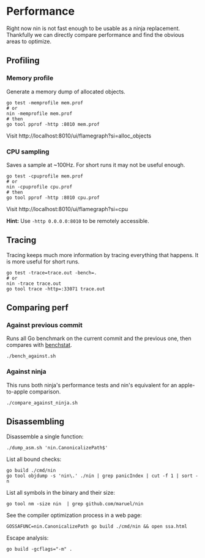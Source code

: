 # Performance

Right now nin is not fast enough to be usable as a ninja replacement. Thankfully
we can directly compare performance and find the obvious areas to optimize.


## Profiling

### Memory profile

Generate a memory dump of allocated objects.

```
go test -memprofile mem.prof
# or
nin -memprofile mem.prof
# then
go tool pprof -http :8010 mem.prof
```

Visit http://localhost:8010/ui/flamegraph?si=alloc_objects


### CPU sampling

Saves a sample at ~100Hz. For short runs it may not be useful enough.

```
go test -cpuprofile mem.prof
# or
nin -cpuprofile cpu.prof
# then
go tool pprof -http :8010 cpu.prof
```

Visit http://localhost:8010/ui/flamegraph?si=cpu

**Hint:** Use `-http 0.0.0.0:8010` to be remotely accessible.


## Tracing

Tracing keeps much more information by tracing everything that happens. It is
more useful for short runs.

```
go test -trace=trace.out -bench=.
# or
nin -trace trace.out
go tool trace -http=:33071 trace.out
```


## Comparing perf

### Against previous commit

Runs all Go benchmark on the current commit and the previous one, then compares
with [benchstat](golang.org/x/perf/cmd/benchstat).

```
./bench_against.sh
```

### Against ninja

This runs both ninja's performance tests and nin's equivalent for an
apple-to-apple comparison.

```
./compare_against_ninja.sh
```

## Disassembling

Disassemble a single function:

```
./dump_asm.sh 'nin.CanonicalizePath$'
```

List all bound checks:

```
go build ./cmd/nin
go tool objdump -s 'nin\.' ./nin | grep panicIndex | cut -f 1 | sort -n
```

List all symbols in the binary and their size:

```
go tool nm -size nin  | grep github.com/maruel/nin
```

See the compiler optimization process in a web page:

```
GOSSAFUNC=nin.CanonicalizePath go build ./cmd/nin && open ssa.html
```

Escape analysis:

```
go build -gcflags="-m" .
```
